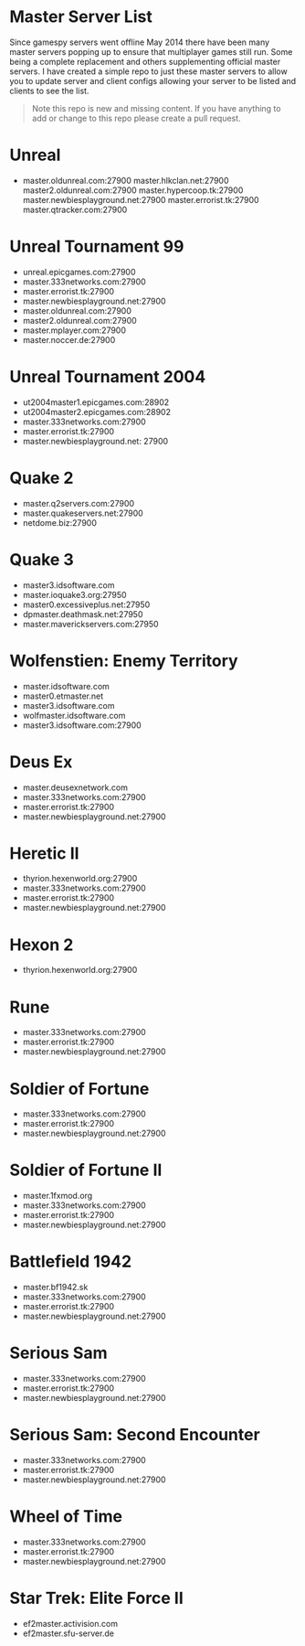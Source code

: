 # Master Server List

Since gamespy servers went offline May 2014 there have been many master servers popping up to ensure that multiplayer games still run. Some being a complete replacement and others supplementing official master servers. I have created a simple repo to just these master servers to allow you to update server and client configs allowing your server to be listed and clients to see the list.

> Note this repo is new and missing content. If you have anything to add or change to this repo please create a pull request.

# Unreal
* master.oldunreal.com:27900
master.hlkclan.net:27900
master2.oldunreal.com:27900
master.hypercoop.tk:27900
master.newbiesplayground.net:27900
master.errorist.tk:27900
master.qtracker.com:27900

# Unreal Tournament 99
* unreal.epicgames.com:27900
* master.333networks.com:27900
* master.errorist.tk:27900
* master.newbiesplayground.net:27900
* master.oldunreal.com:27900
* master2.oldunreal.com:27900
* master.mplayer.com:27900
* master.noccer.de:27900

# Unreal Tournament 2004
* ut2004master1.epicgames.com:28902
* ut2004master2.epicgames.com:28902
* master.333networks.com:27900
* master.errorist.tk:27900
* master.newbiesplayground.net: 27900

# Quake 2
* master.q2servers.com:27900
* master.quakeservers.net:27900
* netdome.biz:27900

# Quake 3
* master3.idsoftware.com
* master.ioquake3.org:27950
* master0.excessiveplus.net:27950
* dpmaster.deathmask.net:27950
* master.maverickservers.com:27950

# Wolfenstien: Enemy Territory
* master.idsoftware.com
* master0.etmaster.net
* master3.idsoftware.com
* wolfmaster.idsoftware.com
* master3.idsoftware.com:27900

# Deus Ex
* master.deusexnetwork.com
* master.333networks.com:27900
* master.errorist.tk:27900
* master.newbiesplayground.net:27900

# Heretic II
* thyrion.hexenworld.org:27900
* master.333networks.com:27900
* master.errorist.tk:27900
* master.newbiesplayground.net:27900

# Hexon 2
* thyrion.hexenworld.org:27900

# Rune
* master.333networks.com:27900
* master.errorist.tk:27900
* master.newbiesplayground.net:27900

# Soldier of Fortune
* master.333networks.com:27900
* master.errorist.tk:27900
* master.newbiesplayground.net:27900

# Soldier of Fortune II
* master.1fxmod.org
* master.333networks.com:27900
* master.errorist.tk:27900
* master.newbiesplayground.net:27900

# Battlefield 1942
* master.bf1942.sk
* master.333networks.com:27900
* master.errorist.tk:27900
* master.newbiesplayground.net:27900

# Serious Sam
* master.333networks.com:27900
* master.errorist.tk:27900
* master.newbiesplayground.net:27900

# Serious Sam: Second Encounter
* master.333networks.com:27900
* master.errorist.tk:27900
* master.newbiesplayground.net:27900

# Wheel of Time
* master.333networks.com:27900
* master.errorist.tk:27900
* master.newbiesplayground.net:27900

# Star Trek: Elite Force II
* ef2master.activision.com
* ef2master.sfu-server.de